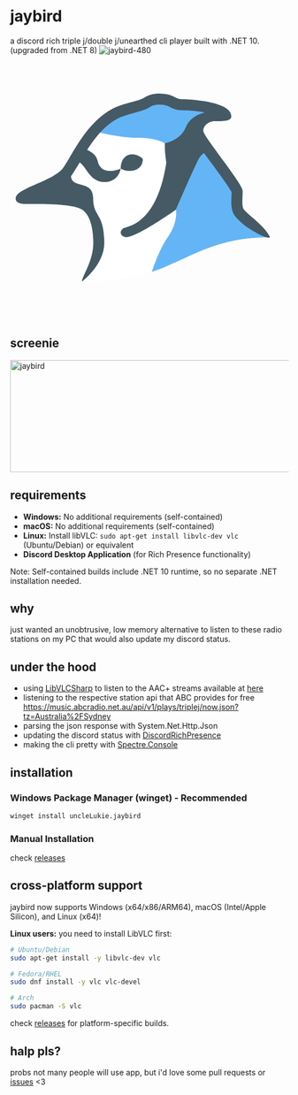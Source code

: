 # jaybird
a discord rich triple j/double j/unearthed cli player built with .NET 10. (upgraded from .NET 8)
![jaybird-480](https://github.com/user-attachments/assets/4284c356-7466-44fe-8e80-3400efebdfc1)<svg xmlns="http://www.w3.org/2000/svg"  viewBox="0 0 48 48" width="480px" height="480px"><path fill="#fff" d="M47.015,33c-1.025-2.288-4.951-4.092-5.19-4.975s-0.018-2.209-0.055-3.423 c-0.037-1.215-6.375-8.991-6.975-10.528c-0.291-0.746,0.628-2.715,1.988-2.715c1.613,0,2.864,1.062,2.864-0.042 c0-2.733-7.065-2.401-8.454-2.401c-1.252,0-1.597-1.049-4.321-1.132c-0.58,0-1.652-0.037-2.554,0.58 c-0.902,0.617-3.248,0.644-5.052,1.436c-5.45,2.391-8.025,9.331-9.442,11.043c-1.901,2.296-7.97,3.227-8.406,4.831 c-0.263,0.965,0.4,0.538,1.712,0.538s8.475,0.511,10.187,1.643c1.712,1.132,1.948,4.113,1.948,6.17C15.264,37.351,13.015,40,13,41 c0,0,5.702,0.248,11.456-1.371C31.666,37.6,36,33,47.015,33z"/><path fill="#64b5f6" d="M25.626,39.266C32.164,37.101,36.61,33,47.015,33c-1.025-2.288-5.646-3.944-5.885-4.828 c-0.239-0.883-0.626-2.126-0.663-3.34s-5.998-9.202-6.598-10.739c-0.291-0.746,0.987-3.244,2.347-3.244 c1.613,0,2.706,1.27,2.706,0.166c0-2.733-6.603-1.891-7.992-1.891c-1.252,0-1.234-0.041-3.957-0.124 c-0.58,0-1.546-0.907-2.447-0.29c-0.902,0.617-3.124,1.155-4.928,1.946c-2.083,0.914-4.195,1.3-5.57,3.007l1.286,0.154 c0,0,4.114,1.183,7.685,1.183S28,16,28,16l1.485,2.675L30,28c0,0,0.428,2.339-1.486,4.99C27.354,34.596,26.263,37.32,25.626,39.266 z"/><path fill="#455a64" d="M35.512,10.393c0,0-2.77,0.313-3.727,2.706S28,16,28,16s-0.08,1.377,0.252,3.499 c-1.767,11.544-7.269,11.472-7.863,11.94c-0.805,0.634-0.247,1.551,0.616,1.551C23.005,32.99,30,28,30,28s2.603-6.098,4.086-9.123 c0.73-1.489,2.245-1.537,2.245-1.537L34,14"/><path fill="#455a64" d="M20,20.563c0,0-2.575,1.188-3.716-0.331c-0.808-1.075,0.028-2.075-2.926-3.296l-2.112,2.388 c0,0,0.924-0.043,1.111,0.035c1.387,0.573,1.933,3.648,4.639,3.648S20,20.563,20,20.563"/><path fill="#455a64" d="M24,18.854c0,0-0.669-0.854-2-0.854c-1,0-2,0.854-2,2.563C21.364,21.416,24,21.1,24,18.854z"/><path fill="#455a64" d="M17.029,34.025c0-5.54-2.008-4.571-2.008-8.068c0-3.419-3.886-1.663-4.015-4.01 c0.368-0.511,1.065-1.632,1.531-2.431c1.552-2.661,3.898-6.682,7.426-8.23c0.719-0.315,1.611-0.557,2.473-0.792 c1.194-0.324,2.224-0.604,2.978-1.119c0.371-0.254,1.061-0.372,1.558-0.376c1.129,0.038,1.504,0.229,1.938,0.45 c0.471,0.24,1.116,0.57,2.112,0.57c1.378,0,2.897,0.154,4.18,0.388c-0.664,0.311-1.243,0.79-1.654,1.393 c-0.625,0.915-0.776,1.969-0.416,2.892c0.326,0.835,1.283,2.176,3.39,5.039c1.178,1.6,3.107,4.223,3.539,5.104 c0,0.283-0.012,0.566-0.025,0.862c-0.035,0.806-0.071,1.64,0.163,2.503c0.258,0.951,1.031,1.622,2.203,2.637 c0.561,0.486,3.97,2.648,4.614,2.165c-1.025-2.288-4.647-4.441-4.886-5.325c-0.239-0.883-0.037-1.932-0.074-3.147 s-6.46-9.028-7.061-10.564c-0.291-0.746,0.646-1.962,2.006-1.962c2.132,0,3.011-0.126,3.011-0.913c0-2.681-7.601-3.07-8.991-3.07 c-1.252,0-1.298-0.937-4.021-1.02c-0.58,0-1.813,0.109-2.715,0.725c-0.902,0.617-3.322,0.939-5.126,1.73 c-5.45,2.391-8.227,9.386-9.644,11.098c-1.901,2.296-8.041,3.549-8.477,5.153c-0.263,0.965,0.669,1.28,1.98,1.28 c0.257,0,0.731-0.005,1.339-0.005c2.494,0,7.251,0.089,8.627,0.999c1.712,1.132,2.057,3.989,2.057,6.046 C15.041,37.351,13.015,40,13,41C13,41,17.029,38,17.029,34.025z"/></svg>


## screenie
<img width="769" height="203" alt="jaybird" src="https://github.com/user-attachments/assets/258a2661-0631-452f-8e51-dbcf720915b3" />

## requirements
- **Windows:** No additional requirements (self-contained)
- **macOS:** No additional requirements (self-contained)  
- **Linux:** Install libVLC: `sudo apt-get install libvlc-dev vlc` (Ubuntu/Debian) or equivalent
- **Discord Desktop Application** (for Rich Presence functionality)

Note: Self-contained builds include .NET 10 runtime, so no separate .NET installation needed.

## why
just wanted an unobtrusive, low memory alternative to listen to these radio stations on my PC that would also update my discord status.

## under the hood
- using [LibVLCSharp](https://www.nuget.org/packages/LibVLCSharp) to listen to the AAC+ streams available at [here](https://help.abc.net.au/hc/en-us/articles/4402927208079-Where-can-I-find-direct-stream-URLs-for-ABC-Radio-stations)
- listening to the respective station api that ABC provides for free https://music.abcradio.net.au/api/v1/plays/triplej/now.json?tz=Australia%2FSydney
- parsing the json response with System.Net.Http.Json
- updating the discord status with [DiscordRichPresence](https://github.com/Lachee/discord-rpc-csharp)
- making the cli pretty with [Spectre.Console](https://www.nuget.org/packages/Spectre.Console)


## installation

### Windows Package Manager (winget) - Recommended
```bash
winget install uncleLukie.jaybird
```

### Manual Installation
check [releases](https://github.com/uncleLukie/jaybird/releases)


## cross-platform support
jaybird now supports Windows (x64/x86/ARM64), macOS (Intel/Apple Silicon), and Linux (x64)!

**Linux users:** you need to install LibVLC first:
```bash
# Ubuntu/Debian
sudo apt-get install -y libvlc-dev vlc

# Fedora/RHEL
sudo dnf install -y vlc vlc-devel

# Arch
sudo pacman -S vlc
```

check [releases](https://github.com/uncleLukie/jaybird/releases) for platform-specific builds.


## halp pls?
probs not many people will use app, but i'd love some pull requests or [issues](https://github.com/uncleLukie/jaybird/issues) <3
